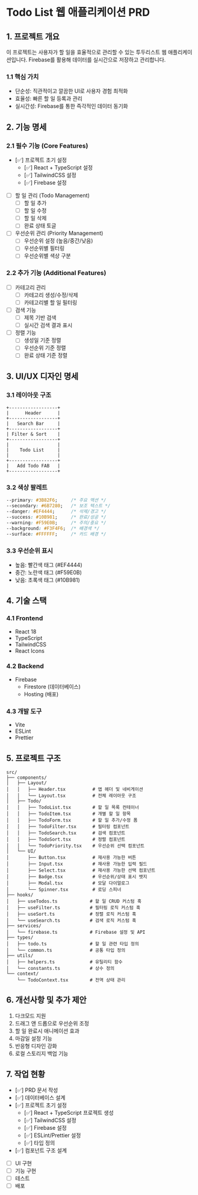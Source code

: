 # Todo List 웹 애플리케이션 PRD

## 1. 프로젝트 개요
이 프로젝트는 사용자가 할 일을 효율적으로 관리할 수 있는 투두리스트 웹 애플리케이션입니다. Firebase를 활용해 데이터를 실시간으로 저장하고 관리합니다.

### 1.1 핵심 가치
- 단순성: 직관적이고 깔끔한 UI로 사용자 경험 최적화
- 효율성: 빠른 할 일 등록과 관리
- 실시간성: Firebase를 통한 즉각적인 데이터 동기화

## 2. 기능 명세

### 2.1 필수 기능 (Core Features)
- [✅] 프로젝트 초기 설정
  - [✅] React + TypeScript 설정
  - [✅] TailwindCSS 설정
  - [✅] Firebase 설정

- [ ] 할 일 관리 (Todo Management)
  - [ ] 할 일 추가
  - [ ] 할 일 수정
  - [ ] 할 일 삭제
  - [ ] 완료 상태 토글

- [ ] 우선순위 관리 (Priority Management)
  - [ ] 우선순위 설정 (높음/중간/낮음)
  - [ ] 우선순위별 필터링
  - [ ] 우선순위별 색상 구분

### 2.2 추가 기능 (Additional Features)
- [ ] 카테고리 관리
  - [ ] 카테고리 생성/수정/삭제
  - [ ] 카테고리별 할 일 필터링

- [ ] 검색 기능
  - [ ] 제목 기반 검색
  - [ ] 실시간 검색 결과 표시

- [ ] 정렬 기능
  - [ ] 생성일 기준 정렬
  - [ ] 우선순위 기준 정렬
  - [ ] 완료 상태 기준 정렬

## 3. UI/UX 디자인 명세

### 3.1 레이아웃 구조
```
+------------------+
|      Header      |
+------------------+
|   Search Bar     |
+------------------+
| Filter & Sort    |
+------------------+
|                  |
|    Todo List     |
|                  |
+------------------+
|   Add Todo FAB   |
+------------------+
```

### 3.2 색상 팔레트
```css
--primary: #3B82F6;     /* 주요 액션 */
--secondary: #6B7280;   /* 보조 텍스트 */
--danger: #EF4444;      /* 삭제/경고 */
--success: #10B981;     /* 완료/성공 */
--warning: #F59E0B;     /* 주의/중요 */
--background: #F3F4F6;  /* 배경색 */
--surface: #FFFFFF;     /* 카드 배경 */
```

### 3.3 우선순위 표시
- 높음: 빨간색 태그 (#EF4444)
- 중간: 노란색 태그 (#F59E0B)
- 낮음: 초록색 태그 (#10B981)

## 4. 기술 스택

### 4.1 Frontend
- React 18
- TypeScript
- TailwindCSS
- React Icons

### 4.2 Backend
- Firebase
  - Firestore (데이터베이스)
  - Hosting (배포)

### 4.3 개발 도구
- Vite
- ESLint
- Prettier

## 5. 프로젝트 구조
```
src/
├── components/
│   ├── Layout/
│   │   ├── Header.tsx          # 앱 헤더 및 네비게이션
│   │   └── Layout.tsx          # 전체 레이아웃 구조
│   ├── Todo/
│   │   ├── TodoList.tsx        # 할 일 목록 컨테이너
│   │   ├── TodoItem.tsx        # 개별 할 일 항목
│   │   ├── TodoForm.tsx        # 할 일 추가/수정 폼
│   │   ├── TodoFilter.tsx      # 필터링 컴포넌트
│   │   ├── TodoSearch.tsx      # 검색 컴포넌트
│   │   ├── TodoSort.tsx        # 정렬 컴포넌트
│   │   └── TodoPriority.tsx    # 우선순위 선택 컴포넌트
│   └── UI/
│       ├── Button.tsx          # 재사용 가능한 버튼
│       ├── Input.tsx           # 재사용 가능한 입력 필드
│       ├── Select.tsx          # 재사용 가능한 선택 컴포넌트
│       ├── Badge.tsx           # 우선순위/상태 표시 뱃지
│       ├── Modal.tsx           # 모달 다이얼로그
│       └── Spinner.tsx         # 로딩 스피너
├── hooks/
│   ├── useTodos.ts            # 할 일 CRUD 커스텀 훅
│   ├── useFilter.ts           # 필터링 로직 커스텀 훅
│   ├── useSort.ts             # 정렬 로직 커스텀 훅
│   └── useSearch.ts           # 검색 로직 커스텀 훅
├── services/
│   └── firebase.ts            # Firebase 설정 및 API
├── types/
│   ├── todo.ts                # 할 일 관련 타입 정의
│   └── common.ts              # 공통 타입 정의
├── utils/
│   ├── helpers.ts             # 유틸리티 함수
│   └── constants.ts           # 상수 정의
└── context/
    └── TodoContext.tsx        # 전역 상태 관리
```

## 6. 개선사항 및 추가 제안
1. 다크모드 지원
2. 드래그 앤 드롭으로 우선순위 조정
3. 할 일 완료시 애니메이션 효과
4. 마감일 설정 기능
5. 반응형 디자인 강화
6. 로컬 스토리지 백업 기능

## 7. 작업 현황
- [✅] PRD 문서 작성
- [✅] 데이터베이스 설계
- [✅] 프로젝트 초기 설정
  - [✅] React + TypeScript 프로젝트 생성
  - [✅] TailwindCSS 설정
  - [✅] Firebase 설정
  - [✅] ESLint/Prettier 설정
  - [✅] 타입 정의
- [✅] 컴포넌트 구조 설계
- [ ] UI 구현
- [ ] 기능 구현
- [ ] 테스트
- [ ] 배포